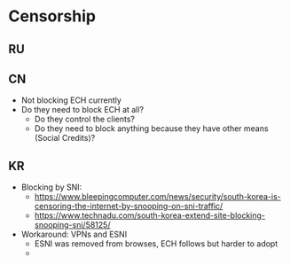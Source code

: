 # Censorship
## RU

## CN
- Not blocking ECH currently
- Do they need to block ECH at all?
	- Do they control the clients?
	- Do they need to block anything because they have other means (Social Credits)?
## KR

- Blocking by SNI:
	- https://www.bleepingcomputer.com/news/security/south-korea-is-censoring-the-internet-by-snooping-on-sni-traffic/
	- https://www.technadu.com/south-korea-extend-site-blocking-snooping-sni/58125/
- Workaround: VPNs and ESNI
	- ESNI was removed from browses, ECH follows but harder to adopt
	- 